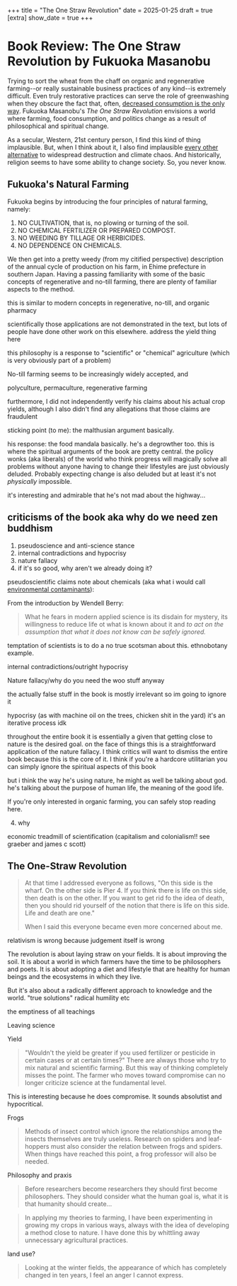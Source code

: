 +++
title = "The One Straw Revolution"
date = 2025-01-25
draft = true
[extra]
show_date = true
+++

# Book Review: The One Straw Revolution by Fukuoka Masanobu

Trying to sort the wheat from the chaff on organic and regenerative farming--or really sustainable business practices of any kind--is extremely difficult. Even truly restorative practices can serve the role of greenwashing when they obscure the fact that, often, [decreased consumption is the only way](https://drawdown.org/insights/greenwashing-and-denial-wont-solve-beefs-enormous-climate-problems). Fukuoka Masanobu's _The One Straw Revolution_ envisions a world where farming, food consumption, and politics change as a result of philosophical and spiritual change.

As a secular, Western, 21st century person, I find this kind of thing implausible. But, when I think about it, I also find implausible [every other alternative](https://en.wikipedia.org/wiki/Capitalist_Realism) to widespread destruction and climate chaos. And historically, religion seems to have some ability to change society. So, you never know.


## Fukuoka's Natural Farming



Fukuoka begins by introducing the four principles of natural farming, namely:

1. NO CULTIVATION, that is, no plowing or turning of the soil.
2. NO CHEMICAL FERTILIZER OR PREPARED COMPOST.
3. NO WEEDING BY TILLAGE OR HERBICIDES.
4. NO DEPENDENCE ON CHEMICALS.



We then get into a pretty weedy (from my citified perspective) description of the annual cycle of production on his farm, in Ehime prefecture in southern Japan. Having a passing familiarity with some of the basic concepts of regenerative and no-till farming, there are plenty of familiar aspects to the method. 


this is similar to modern concepts in regenerative, no-till, and organic pharmacy

scientifically those applications are not demonstrated in the text, but lots of people have done other work on this elsewhere. address the yield thing here

this philosophy is a response to "scientific" or "chemical" agriculture (which is very obviously part of a problem)

No-till farming seems to be increasingly widely
accepted, and 

polyculture, permaculture, regenerative farming


furthermore, I did not independently verify 
his claims about his actual crop yields, although
I also didn't find any allegations that those
claims are fraudulent


sticking point (to me): the malthusian argument basically.

his response: the food mandala basically. he's a degrowther too. this is where the spiritual arguments of the book are pretty central. the policy wonks (aka liberals) of the world who think progress will magically solve all problems without anyone having to change their lifestyles are just obviously deluded. Probably expecting change is also deluded but at least it's not _physically_ impossible.


it's interesting and admirable that he's not mad about the highway...


## criticisms of the book aka why do we need zen buddhism

1. pseudoscience and anti-science stance
2. internal contradictions and hypocrisy
3. nature fallacy
4. if it's so good, why aren't we already doing it?

pseudoscientific claims 
note about chemicals (aka what i would call
[environmental contaminants](https://slimemoldtimemold.com/2021/07/13/a-chemical-hunger-part-iii-environmental-contaminants/)):

From the introduction by Wendell Berry:

> What he fears in modern applied science is
    its disdain for mystery, its willingness to reduce life ot what is known about it and _to act on the assumption that what it does not know can be safely ignored._

temptation of scientists is to do a no true scotsman about this. ethnobotany example.

internal contradictions/outright hypocrisy


Nature fallacy/why do you need the woo stuff anyway

the actually false stuff in the book is mostly irrelevant so im going to ignore it

hypocrisy (as with machine oil on the trees, chicken shit in the yard)
    it's an iterative process idk

throughout the entire book it is essentially a given that getting close to nature is the desired goal. on the face of things this is a straightforward application of the nature fallacy. I think critics will want to dismiss the entire book because this is the core of it. I think if you're a hardcore utilitarian you can simply ignore the spiritual aspects of this book

but i think the way he's using nature, he might as well be talking about god. he's talking about the purpose of human life, the meaning of the good life.

If you're only interested in organic farming, you can safely stop reading here. 

4. why 

economic treadmill of scientification (capitalism and colonialism!! see graeber and james c scott)

## The One-Straw Revolution


> At that time I addressed everyone as follows, "On this side is the wharf. On the other side is Pier 4. If you think there is life on this side, then death is on the other. If you want to get rid fo the idea of death, then you should rid yourself of the notion that there is life on this side. Life and death are one."
> 
> When I said this everyone became even more concerned about me.


relativism is wrong because judgement itself is wrong

The revolution is about laying straw on your fields. It is about improving the soil. It is about a world in which farmers have the time to be philosophers and poets. It is about adopting a diet and lifestyle that are healthy for human beings and the ecosystems in which they live.


But it's also about a radically different approach to knowledge and the world. "true solutions" radical humility etc

the emptiness of all teachings




Leaving science 


Yield
> "Wouldn't the yield be greater if you used fertilizer or pesticide in certain cases or at certain times?" There are always those who try to mix natural and scientific farming. But this way of thinking completely misses the point. The farmer who moves toward compromise can no longer criticize science at the fundamental level.

This is interesting because he does compromise. It sounds absolutist and hypocritical.

Frogs
> Methods of insect control which ignore the relationships among the insects themselves are truly useless. Research on spiders and leaf-hoppers must also consider the relation between frogs and spiders. When things have reached this point, a frog professor will also be needed.

Philosophy and praxis

> Before researchers become researchers they should first become philosophers. They should consider what the human goal is, what it is that humanity should create...

>In applying my theories to farming, I have been experimenting in growing my crops in various ways, always with the idea of developing a method close to nature. I have done this by whittling away unnecessary agricultural practices.


land use?

> Looking at the winter fields, the appearance of which has completely changed in ten years, I feel an anger I cannot express.